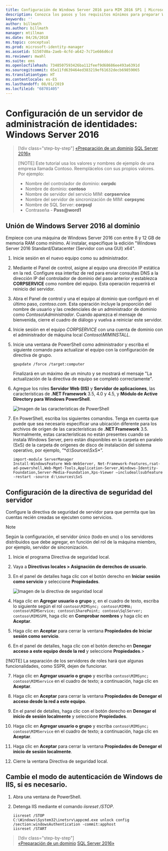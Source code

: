 ```yaml
---
title: Configuración de Windows Server 2016 para MIM 2016 SP1 | Microsoft Docs
description: Conozca los pasos y los requisitos mínimos para preparar Windows Server 2016 para funcionar con MIM 2016 SP1.
keywords: ''
author: billmath
ms.author: billmath
manager: mtillman
ms.date: 04/26/2018
ms.topic: conceptual
ms.prod: microsoft-identity-manager
ms.assetid: 51507d0a-2aeb-4cfd-a642-7c71e666d6cd
ms.reviewer: mwahl
ms.suite: ems
ms.openlocfilehash: 7348507593426ba112feef9d68686ee493a6391d
ms.sourcegitcommit: 65e11fd639464ed383219ef61632decb69859065
ms.translationtype: HT
ms.contentlocale: es-ES
ms.lasthandoff: 08/01/2019
ms.locfileid: "68701405"
---
```

# <a name="set-up-an-identity-management-server-windows-server-2016"></a>Configuración de un servidor de administración de identidades: Windows Server 2016

> [!div class="step-by-step"]
> [«Preparación de un dominio](preparing-domain.md)
> [SQL Server 2016»](prepare-server-sql2016.md)
> 
> [!NOTE]
> Este tutorial usa los valores y nombres de ejemplo de una empresa llamada Contoso. Reemplácelos con sus propios valores. Por ejemplo:
> - Nombre del controlador de dominio: **corpdc**
> - Nombre de dominio: **contoso**
> - Nombre de servidor del servicio MIM: **corpservice**
> - Nombre del servidor de sincronización de MIM: **corpsync**
> - Nombre de SQL Server: **corpsql**
> - Contraseña - <strong>Pass@word1</strong>

## <a name="join-windows-server-2016-to-your-domain"></a>Unión de Windows Server 2016 al dominio

Empiece con una máquina de Windows Server 2016 con entre 8 y 12 GB de memoria RAM como mínimo. Al instalar, especifique la edición "Windows Server 2016 Standard/Datacenter (Servidor con una GUI) x64".

1. Inicie sesión en el nuevo equipo como su administrador.

2. Mediante el Panel de control, asigne al equipo una dirección IP estática en la red. Configure esa interfaz de red para enviar consultas DNS a la dirección IP del controlador de dominio del paso anterior y establezca **CORPSERVICE** como nombre del equipo.  Esta operación requerirá el reinicio del servidor.

3. Abra el Panel de control y una el equipo al dominio que configuró en el último paso, *contoso.com*.  Esta operación incluye la proporción del nombre de usuario y las credenciales de un administrador de dominio como *Contoso\Administrador*.  Cuando aparezca el mensaje de bienvenida, cierre el cuadro de diálogo y vuelva a reiniciar este servidor.

4. Inicie sesión en el equipo *CORPSERVICE* con una cuenta de dominio con el administrador de máquina local *Contoso\MIMINSTALL*.


5. Inicie una ventana de PowerShell como administrador y escriba el siguiente comando para actualizar el equipo con la configuración de directiva de grupo.

    ```
    gpupdate /force /target:computer
    ```

    Finalizará en un máximo de un minuto y se mostrará el mensaje "La actualización de la directiva de equipo se completó correctamente".

6. Agregue los roles **Servidor Web (IIS)** y **Servidor de aplicaciones**, las características de **.NET Framework** 3.5, 4.0 y 4.5, y **Módulo de Active Directory para Windows PowerShell**.

    ![Imagen de las características de PowerShell](media/MIM-DeployWS2.png)

7. En PowerShell, escriba los siguientes comandos. Tenga en cuenta que puede que sea necesario especificar una ubicación diferente para los archivos de origen de las características de **.NET Framework** 3.5. Normalmente, estas características no están presentes cuando se instala Windows Server, pero están disponibles en la carpeta en paralelo (SxS) de la carpeta de orígenes de disco de instalación del sistema operativo, por ejemplo, “\*d:\Sources\SxS\*”.

    ```
    import-module ServerManager
    Install-WindowsFeature Web-WebServer, Net-Framework-Features,rsat-ad-powershell,Web-Mgmt-Tools,Application-Server,Windows-Identity-Foundation,Server-Media-Foundation,Xps-Viewer –includeallsubfeature -restart -source d:\sources\SxS
    ```

## <a name="configure-the-server-security-policy"></a>Configuración de la directiva de seguridad del servidor

Configure la directiva de seguridad de servidor para que permita que las cuentas recién creadas se ejecuten como servicios.
> [!NOTE] 
> Según la configuración, el servidor único (todo en uno) o los servidores distribuidos que debe agregar, en función del rol de la máquina miembro, por ejemplo, servidor de sincronización. 

1. Inicie el programa Directiva de seguridad local.

2. Vaya a **Directivas locales > Asignación de derechos de usuario**.

3. En el panel de detalles haga clic con el botón derecho en **Iniciar sesión como servicio** y seleccione **Propiedades**.

    ![Imagen de la directiva de seguridad local](media/MIM-DeployWS3.png)

4. Haga clic en **Agregar usuario o grupo** y, en el cuadro de texto, escriba lo siguiente según el rol `contoso\MIMSync; contoso\MIMMA; contoso\MIMService; contoso\SharePoint; contoso\SqlServer; contoso\MIMSSPR`, haga clic en **Comprobar nombres** y haga clic en **Aceptar**.

5. Haga clic en **Aceptar** para cerrar la ventana **Propiedades de Iniciar sesión como servicio**.

6.  En el panel de detalles, haga clic con el botón derecho en **Denegar acceso a este equipo desde la red** y seleccione **Propiedades**.>

[!NOTE] La separación de los servidores de roles hará que algunas funcionalidades, como SSPR, dejen de funcionar.

7. Haga clic en **Agregar usuario o grupo** y escriba `contoso\MIMSync; contoso\MIMService` en el cuadro de texto; a continuación, haga clic en **Aceptar**.

8. Haga clic en **Aceptar** para cerrar la ventana **Propiedades de Denegar el acceso desde la red a este equipo**.

9. En el panel de detalles, haga clic con el botón derecho en **Denegar el inicio de sesión localmente** y seleccione **Propiedades**.

10. Haga clic en **Agregar usuario o grupo** y escriba `contoso\MIMSync; contoso\MIMService` en el cuadro de texto; a continuación, haga clic en **Aceptar**.

11. Haga clic en **Aceptar** para cerrar la ventana **Propiedades de Denegar el inicio de sesión localmente**.

12. Cierre la ventana Directiva de seguridad local.


## <a name="change-the-iis-windows-authentication-mode-if-needed"></a>Cambie el modo de autenticación de Windows de IIS, si es necesario.

1.  Abra una ventana de PowerShell.

2.  Detenga IIS mediante el comando *iisreset /STOP*.

    ```
    iisreset /STOP
    C:\Windows\System32\inetsrv\appcmd.exe unlock config /section:windowsAuthentication -commit:apphost
    iisreset /START
    ```

> [!div class="step-by-step"]  
> [«Preparación de un dominio](preparing-domain.md)
> [SQL Server 2016»](prepare-server-sql2016.md)
